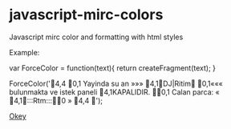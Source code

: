 # javascript-mirc-colors
Javascript mirc color and formatting with html styles

Example:

var ForceColor = function(text){
	return createFragment(text);
}

ForceColor('4,4 0,1 Yayinda su an »»» 4,1DJ|Ritim 0,1««« bulunmakta ve istek paneli 4,1KAPALIDIR. 0,1 Calan parca: « 4,1:::Rtm:::0 » 4,4 ');































<a href="https://www.okeyy.net/okey" title="okey" rel="me dofollow">Okey</a>
